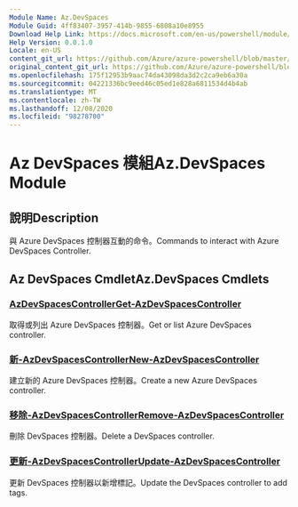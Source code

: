 ```yaml
---
Module Name: Az.DevSpaces
Module Guid: 4ff83407-3957-414b-9855-6808a10e8955
Download Help Link: https://docs.microsoft.com/en-us/powershell/module/az.devspaces
Help Version: 0.0.1.0
Locale: en-US
content_git_url: https://github.com/Azure/azure-powershell/blob/master/src/DevSpaces/DevSpaces/help/Az.DevSpaces.md
original_content_git_url: https://github.com/Azure/azure-powershell/blob/master/src/DevSpaces/DevSpaces/help/Az.DevSpaces.md
ms.openlocfilehash: 175f12953b9aac74da43098da3d2c2ca9eb6a30a
ms.sourcegitcommit: 04221336bc9eed46c05ed1e828a6811534d4b4ab
ms.translationtype: MT
ms.contentlocale: zh-TW
ms.lasthandoff: 12/08/2020
ms.locfileid: "98278700"
---
```

# <span data-ttu-id="54391-101">Az DevSpaces 模組</span><span class="sxs-lookup"><span data-stu-id="54391-101">Az.DevSpaces Module</span></span>
## <span data-ttu-id="54391-102">說明</span><span class="sxs-lookup"><span data-stu-id="54391-102">Description</span></span>
<span data-ttu-id="54391-103">與 Azure DevSpaces 控制器互動的命令。</span><span class="sxs-lookup"><span data-stu-id="54391-103">Commands to interact with Azure DevSpaces Controller.</span></span>

## <span data-ttu-id="54391-104">Az DevSpaces Cmdlet</span><span class="sxs-lookup"><span data-stu-id="54391-104">Az.DevSpaces Cmdlets</span></span>
### [<span data-ttu-id="54391-105">AzDevSpacesController</span><span class="sxs-lookup"><span data-stu-id="54391-105">Get-AzDevSpacesController</span></span>](Get-AzDevSpacesController.md)
<span data-ttu-id="54391-106">取得或列出 Azure DevSpaces 控制器。</span><span class="sxs-lookup"><span data-stu-id="54391-106">Get or list Azure DevSpaces controller.</span></span>

### [<span data-ttu-id="54391-107">新-AzDevSpacesController</span><span class="sxs-lookup"><span data-stu-id="54391-107">New-AzDevSpacesController</span></span>](New-AzDevSpacesController.md)
<span data-ttu-id="54391-108">建立新的 Azure DevSpaces 控制器。</span><span class="sxs-lookup"><span data-stu-id="54391-108">Create a new Azure DevSpaces controller.</span></span>

### [<span data-ttu-id="54391-109">移除-AzDevSpacesController</span><span class="sxs-lookup"><span data-stu-id="54391-109">Remove-AzDevSpacesController</span></span>](Remove-AzDevSpacesController.md)
<span data-ttu-id="54391-110">刪除 DevSpaces 控制器。</span><span class="sxs-lookup"><span data-stu-id="54391-110">Delete a DevSpaces controller.</span></span>

### [<span data-ttu-id="54391-111">更新-AzDevSpacesController</span><span class="sxs-lookup"><span data-stu-id="54391-111">Update-AzDevSpacesController</span></span>](Update-AzDevSpacesController.md)
<span data-ttu-id="54391-112">更新 DevSpaces 控制器以新增標記。</span><span class="sxs-lookup"><span data-stu-id="54391-112">Update the DevSpaces controller to add tags.</span></span> 

